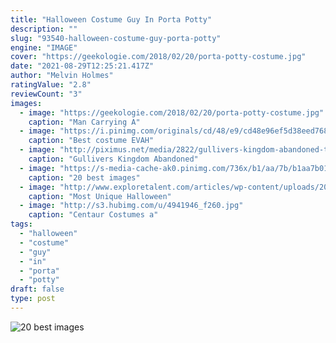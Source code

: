 ```yaml
---
title: "Halloween Costume Guy In Porta Potty"
description: ""
slug: "93540-halloween-costume-guy-porta-potty"
engine: "IMAGE"
cover: "https://geekologie.com/2018/02/20/porta-potty-costume.jpg"
date: "2021-08-29T12:25:21.417Z"
author: "Melvin Holmes"
ratingValue: "2.8"
reviewCount: "3"
images:
  - image: "https://geekologie.com/2018/02/20/porta-potty-costume.jpg"
    caption: "Man Carrying A"
  - image: "https://i.pinimg.com/originals/cd/48/e9/cd48e96ef5d38eed76864030fe0963d9.jpg"
    caption: "Best costume EVAH"
  - image: "http://piximus.net/media/2822/gullivers-kingdom-abandoned-theme-park-14.jpg"
    caption: "Gullivers Kingdom Abandoned"
  - image: "https://s-media-cache-ak0.pinimg.com/736x/b1/aa/7b/b1aa7b011568fdbc3f2a551bce1dd255--awesome-halloween-costumes-funny-costumes.jpg"
    caption: "20 best images"
  - image: "http://www.exploretalent.com/articles/wp-content/uploads/2014/10/pieceofbay.blogspot.com_.jpg"
    caption: "Most Unique Halloween"
  - image: "http://s3.hubimg.com/u/4941946_f260.jpg"
    caption: "Centaur Costumes a"
tags:
  - "halloween"
  - "costume"
  - "guy"
  - "in"
  - "porta"
  - "potty"
draft: false
type: post
---
```



![20 best images](https://s-media-cache-ak0.pinimg.com/736x/b1/aa/7b/b1aa7b011568fdbc3f2a551bce1dd255--awesome-halloween-costumes-funny-costumes.jpg "20 best images")


<!--inArticleAds-->

<!--galleryOne-->


<!--inArticleAds-->

<!--galleryTwo-->


<!--galleryThree-->

